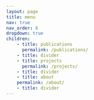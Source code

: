 ```yaml
---
layout: page
title: menu
nav: true
nav_order: 8
dropdown: true
children:
    - title: publications
      permalink: /publications/
    - title: divider
    - title: projects
      permalink: /projects/
    - title: divider
    - title: about
    permalink: /about/
    - title: divider
--- 
```

